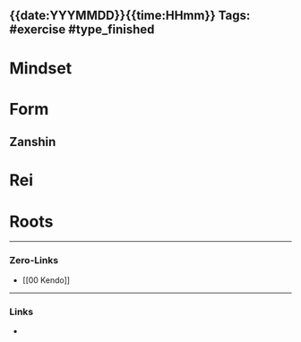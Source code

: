 {{date:YYYMMDD}}{{time:HHmm}}
Tags: #exercise #type_finished  
---
# Mindset
# Form
 ## Zanshin

# Rei
# Roots

---
### Zero-Links
- [[00 Kendo]]
---
### Links
- 
